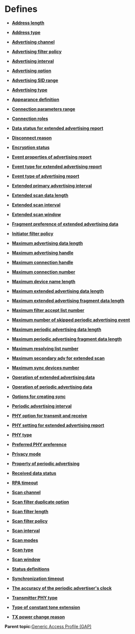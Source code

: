 # Defines

-   **[Address length](GUID-5227CE98-4CCF-42B1-836D-B7F76470926E.md)**  

-   **[Address type](GUID-ED5D88C1-E103-4686-876B-894A0EFE7BEA.md)**  

-   **[Advertising channel](GUID-65913859-C4F9-4AC9-9D7A-95E9FE9A3FAE.md)**  

-   **[Advertising filter policy](GUID-9246E9D3-3AE7-46E9-BFED-C6B3F27B89C0.md)**  

-   **[Advertising interval](GUID-B7FF758F-FF01-4A43-96BB-8F24898AC83A.md)**  

-   **[Advertising option](GUID-4210AAC9-B1E4-444C-A6A3-03A6CC5D06B8.md)**  

-   **[Advertising SID range](GUID-75159796-FD3E-4289-9B54-EFC225A21F07.md)**  

-   **[Advertising type](GUID-77FBA4E4-37C0-49BA-A82B-453AF1695A6F.md)**  

-   **[Appearance definition](GUID-D125471C-5A76-4F86-ADB3-9FCF160CA3F6.md)**  

-   **[Connection parameters range](GUID-5ABC0266-6BD2-424C-B8AB-3024AE2E9771.md)**  

-   **[Connection roles](GUID-287F825E-EA5B-4D02-A42E-FDE1D710F29D.md)**  

-   **[Data status for extended advertising report](GUID-D073EE7F-5D72-40E1-90B3-AFD7E6251190.md)**  

-   **[Disconnect reason](GUID-F75D67E7-3C78-4367-B631-7FD48F2BB36F.md)**  

-   **[Encryption status](GUID-F467F3DB-E3E2-418A-B9D7-57F837C6ED14.md)**  

-   **[Event properties of advertising report](GUID-137E846A-1589-4675-8F85-40CF6952DAE2.md)**  

-   **[Event type for extended advertising report](GUID-211529DF-B4BE-48CF-90F6-674DA06FB3AA.md)**  

-   **[Event type of advertising report](GUID-A9AA820A-AE86-42C0-AA6A-C14E4601FC3A.md)**  

-   **[Extended primary advertising interval](GUID-38B81AE2-8A4B-4299-A15A-3188F9ECFCCB.md)**  

-   **[Extended scan data length](GUID-D1727B19-D672-430F-B676-CA0A13328459.md)**  

-   **[Extended scan interval](GUID-02960201-36D8-4EDF-B29B-9C2AE1AAE636.md)**  

-   **[Extended scan window](GUID-9A760E1E-6773-414D-81F6-21AC574440D4.md)**  

-   **[Fragment preference of extended advertising data](GUID-2F260089-BD42-42F8-A2E0-94CAC5BA6A7C.md)**  

-   **[Initiator filter policy](GUID-11B15DBE-8783-4F2E-A56D-A2D55D359AB9.md)**  

-   **[Maximum advertising data length](GUID-4D05CBBF-8E4B-49B8-A1F1-D37781265701.md)**  

-   **[Maximum advertising handle](GUID-1E8B41D5-7783-46F2-AD0F-B5013B9B85E3.md)**  

-   **[Maximum connection handle](GUID-22841F13-0C1E-45D6-92B9-482CF1CE964E.md)**  

-   **[Maximum connection number](GUID-FEB67452-1661-464C-A87F-684B2A692AA2.md)**  

-   **[Maximum device name length](GUID-109A4C82-A383-4BA8-8F76-6B104EC027D7.md)**  

-   **[Maximum extended advertising data length](GUID-4E590634-81F9-410A-9AAE-CE46E3D2FDB3.md)**  

-   **[Maximum extended advertising fragment data length](GUID-D6D5C379-9EF8-479D-9876-8EB5E0D80C76.md)**  

-   **[Maximum filter accept list number](GUID-B17ABA8D-3332-4FE6-8073-F5B99C0DECD7.md)**  

-   **[Maximum number of skipped periodic advertising event](GUID-549FBB04-5D87-4DBC-A89A-D42484219FD9.md)**  

-   **[Maximum periodic advertising data length](GUID-CA33BD54-6372-40CE-9045-03F6CBD8B9BE.md)**  

-   **[Maximum periodic advertising fragment data length](GUID-BDB66CAB-6BE4-49CD-AF1A-6A6B0F0BA0E7.md)**  

-   **[Maximum resolving list number](GUID-948A9A73-48B2-42E4-A433-27915FAE25DD.md)**  

-   **[Maximum secondary adv for extended scan](GUID-5609585E-C1D0-49C8-AEC7-51A45E9E9370.md)**  

-   **[Maximum sync devices number](GUID-F4479ED6-70C2-44A7-A4CD-980FD23D71AA.md)**  

-   **[Operation of extended advertising data](GUID-7E060534-5AC3-4F33-8830-C410F4B8F2CD.md)**  

-   **[Operation of periodic advertising data](GUID-D12D098A-019B-4831-921F-871C6757A8F2.md)**  

-   **[Options for creating sync](GUID-7843B845-058A-4759-BC10-8DEF7B5190E7.md)**  

-   **[Periodic advertising interval](GUID-A682F661-6CE0-427D-A3A8-2CE37D4A2818.md)**  

-   **[PHY option for transmit and receive](GUID-F33C6774-78C4-4E78-906A-4B9DEEF61031.md)**  

-   **[PHY setting for extended advertising report](GUID-0C9582BF-8469-4FF3-BB3B-A21E969B421B.md)**  

-   **[PHY type](GUID-3539A8AA-7029-4450-B077-5B732D664B49.md)**  

-   **[Preferred PHY preference](GUID-A3A5085C-6B31-4A37-B61F-C84A11889F56.md)**  

-   **[Privacy mode](GUID-F3489352-E969-49C3-8489-002752EF27F4.md)**  

-   **[Property of periodic advertising](GUID-EA8DD4FC-2DA5-413F-A5E4-4A95753E227C.md)**  

-   **[Received data status](GUID-8216BBBA-3AF3-493C-8EE5-5675C0B9C769.md)**  

-   **[RPA timeout](GUID-B3FA4A15-5596-4AA7-BC86-26C22B80966A.md)**  

-   **[Scan channel](GUID-B6D465F0-2F2D-428A-99BB-1D90DF3D5EFD.md)**  

-   **[Scan filter duplicate option](GUID-479BE39B-3899-4437-A493-6F92604F64FB.md)**  

-   **[Scan filter length](GUID-EABF91D3-8F80-4F9B-9A82-64AED3AC1DA0.md)**  

-   **[Scan filter policy](GUID-5F91B9BC-EF22-411B-9A8A-549CC564550C.md)**  

-   **[Scan interval](GUID-F5EF94C8-7EF9-4674-AF16-103C1552EB5C.md)**  

-   **[Scan modes](GUID-E1089965-CD90-4A15-97BA-CF73180F2D1E.md)**  

-   **[Scan type](GUID-60D569E9-7DB5-461E-BE14-3253A3D17DBB.md)**  

-   **[Scan window](GUID-2BE0DC64-65A6-4780-B9E7-82C465FD183C.md)**  

-   **[Status definitions](GUID-2134D6D9-9339-488A-9386-3D130CCB7074.md)**  

-   **[Synchronization timeout](GUID-926EB20E-CF11-41A7-AE40-02EF0533EA4F.md)**  

-   **[The accuracy of the periodic advertiser's clock](GUID-A1FC1B73-D9E5-4EC9-91F2-F04EE7A5A522.md)**  

-   **[Transmitter PHY type](GUID-33BBFEC3-6B4E-49C3-AD67-7C3036AA5D33.md)**  

-   **[Type of constant tone extension](GUID-B4C810AD-611A-4047-95ED-4820D83A76F2.md)**  

-   **[TX power change reason](GUID-706A21B2-17BC-4468-839C-04C97427E23A.md)**  


**Parent topic:**[Generic Access Profile \(GAP\)](GUID-803DA8F9-04B4-421C-98AD-A68481F6AAF3.md)


